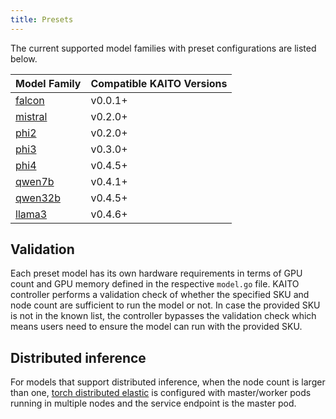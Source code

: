 ```yaml
---
title: Presets
---
```


The current supported model families with preset configurations are listed below.

| Model Family                                | Compatible KAITO Versions |
|---------------------------------------------|---------------------------|
| [falcon](https://github.com/kaito-project/kaito/tree/main/presets/workspace/models/falcon)         | v0.0.1+                   |
| [mistral](https://github.com/kaito-project/kaito/tree/main/presets/workspace/models/mistral)       | v0.2.0+                   |
| [phi2](https://github.com/kaito-project/kaito/tree/main/presets/workspace/models/phi2)             | v0.2.0+                   |
| [phi3](https://github.com/kaito-project/kaito/tree/main/presets/workspace/models/phi3)             | v0.3.0+                   |
| [phi4](https://github.com/kaito-project/kaito/tree/main/presets/workspace/models/phi4)             | v0.4.5+                   |
| [qwen7b](https://github.com/kaito-project/kaito/tree/main/presets/workspace/models/qwen)           | v0.4.1+                   |
| [qwen32b](https://github.com/kaito-project/kaito/tree/main/presets/workspace/models/qwen)          | v0.4.5+                   |
| [llama3](https://github.com/kaito-project/kaito/tree/main/presets/workspace/models/llama3)         | v0.4.6+                   |

## Validation

Each preset model has its own hardware requirements in terms of GPU count and GPU memory defined in the respective `model.go` file. KAITO controller performs a validation check of whether the specified SKU and node count are sufficient to run the model or not. In case the provided SKU is not in the known list, the controller bypasses the validation check which means users need to ensure the model can run with the provided SKU.

## Distributed inference

For models that support distributed inference, when the node count is larger than one, [torch distributed elastic](https://pytorch.org/docs/stable/distributed.elastic.html) is configured with master/worker pods running in multiple nodes and the service endpoint is the master pod.
